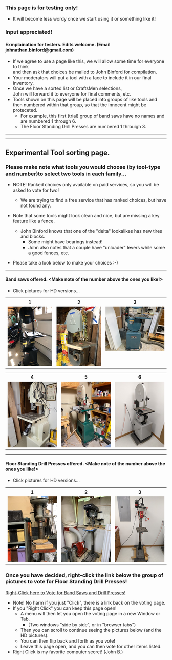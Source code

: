 ### This page is for testing only!
- It will become less wordy once we start using it or something like it!
### Input appreciated!
#### Exmplaination for testers.  Edits welcome. (Email johnathan.binford@gmail.com)
-  If we agree to use a page like this, we will allow some time for everyone to think </br> and then ask that choices be mailed to John Binford for compilation.
-  Your moderators will put a tool with a face to include it in our final inventory.
-  Once we have a sorted list or CraftsMen selections, </br>
John will forward it to everyone for final comments, etc.
-  Tools shown on this page will be placed into groups of like tools and then numbered within that group, so that the innocent might be proteceted.
   -  For example, this first (trial) group of band saws have no names and are numbered 1 through 6.
   -  The Floor Standing Drill Presses are numbered 1 throuigh 3.

***
***
## Experimental Tool sorting page.
### Please make note what tools you would choose (by tool-type and number)to select two tools in each family...
- NOTE!  Ranked choices only available on paid services, so you will be asked to vote for two! 
  - We are trying to find a free service that has ranked choices, but have not found any.

- Note that some tools might look clean and nice, but are missing a key feature like a fence.
  - John Binford knows that one of the "delta" lookalikes has new tires and blocks.
    - Some might have bearings instead!
    - John also notes that a couple have "unloader" levers while some a good fences, etc.
- Please take a look below to make your choices :-)

***

####  Band saws offered.  <Make note of the number above the ones you like!>
   -  Click pictures for HD versions...
<table>
  <tr>
    <th>1</td>
    <th>2</td>
    <th>3</td>
  </tr>
  <tr>
      <td valign="top">
      <a href="../CraftsMen/Jack-W/image1.jpeg">
      <img src="../CraftsMen/Jack-W/Thumbnails/image1-T.jpg">
      </a>
      </td>
      <td valign="top">
      <a href="../CraftsMen/Len-C/Band-Saw.jpeg">
      <img src="../CraftsMen/Len-C/Thumbnails/Band-Saw-T.jpg">
      </a>
      </td>
      <td valign="top">
      <a href="../CraftsMen/Dave-P/Band-Saw.jpg">
      <img src="../CraftsMen/Dave-P/Thumbnails/Band-Saw-T.jpg">
      </a>
      </td>
  </tr>
 </table>
<table>
  <tr>
    <th>4</td>
    <th>5</td>
    <th>6</td>
  </tr>
  <tr>
 <td valign="top">
      <a href="../CraftsMen/Linelle-J/Band-Saw.jpg">
      <img src="../CraftsMen/Linelle-J/Thumbnails/Band-Saw-T.jpg">
      </a>
      </td>      
      <td valign="top">
      <a href="../CraftsMen/Jim-W/Bandsaw.jpg">
      <img src="../CraftsMen/Jim-W/Thumbnails/Bandsaw-T.jpg">
      </a>
      </td>
      <td valign="top">
      <a href="../CraftsMen/Eric-S/Band-Saw.jpg">
      <img src="../CraftsMen/Eric-S/Thumbnails/Band-Saw-T.jpg">
      </a>
      </td>
  </tr>
 </table>
 
 ***
 

####  Floor Standing Drill Presses offered.  <Make note of the number above the ones you like!>
   -  Click pictures for HD versions...
<table>
  <tr>
    <th>1</td>
    <th>2</td>
    <th>3</td>
  </tr>
  <tr>
      <td valign="top">
       <a href="../CraftsMen/Len-C/Drill-Press.jpeg">
      <img src="../CraftsMen/Len-C/Thumbnails/Drill-Press-T.jpg">
      </a>
      </td>
      <td valign="top">
      <a href="../CraftsMen/Dave-P/Drill-Press.jpg">
      <img src="../CraftsMen/Dave-P/Thumbnails/Drill-Press-T.jpg">
      </a>
      </td>
      <td valign="top">
      <a href="../CraftsMen/Eric-S/Drill-Press.jpg">
      <img src="../CraftsMen/Eric-S/Thumbnails/Drill-Press-T.jpg">
      </a>
      </td>
  </tr>
 </table>
 
 ###  Once you have decided, right-click the link below the group of pictures to vote for Floor Standing Drill Presses!
 
[Right-Click here to Vote for Band Saws and Drill Presses! </br>](https://docs.google.com/forms/d/e/1FAIpQLSeZrxVePf6eSmdD0OcpvxHLYkyM7SoUSQPOdvDLnsxWQEvvdg/viewform)

- Note!  No harm if you just "Click", there is a link back on the voting page.
- If you "Right Click" you can keep this page open!
     - A menu will then let you open the voting page in a new Window or Tab.
       -  (Two windows "side by side", or in "browser tabs")
     - Then you can scroll to continue seeing the pictures below (and the HD pictures).
     - You can then flip back and forth as you vote!  
     - Leave this page open, and you can then vote for other items listed.
- Right Click is my favorite computer secret!  (John B.) </br>
